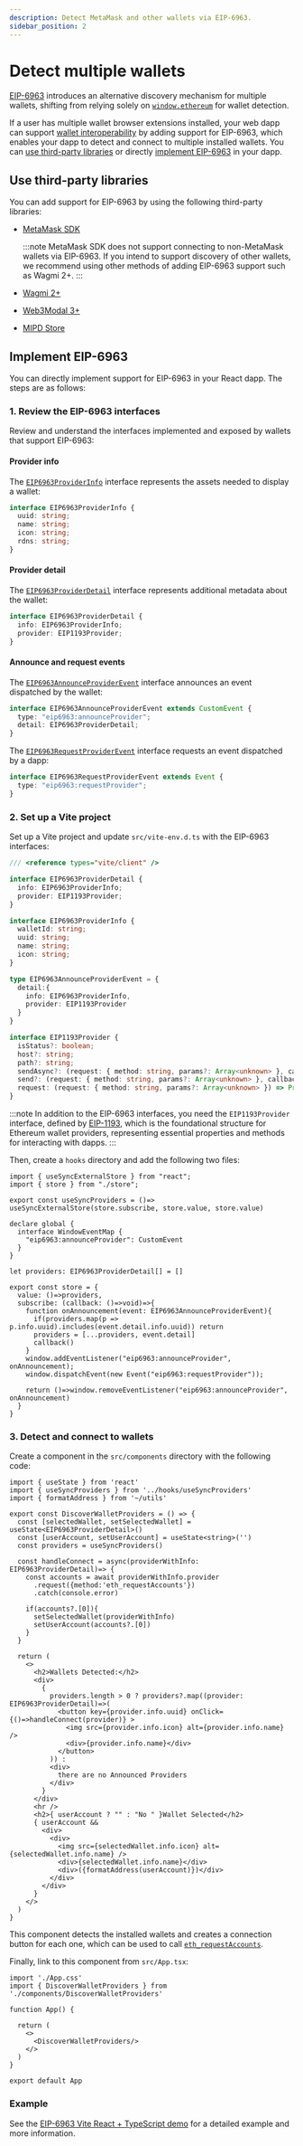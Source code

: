 ```yaml
---
description: Detect MetaMask and other wallets via EIP-6963.
sidebar_position: 2
---
```


# Detect multiple wallets

[EIP-6963](https://eips.ethereum.org/EIPS/eip-6963) introduces an alternative discovery mechanism
for multiple wallets, shifting from relying solely on [`window.ethereum`](metamask.md) for wallet detection.

If a user has multiple wallet browser extensions installed, your web dapp can support
[wallet interoperability](../../../concepts/wallet-interoperabilty.md) by adding support for
EIP-6963, which enables your dapp to detect and connect to multiple installed wallets.
You can [use third-party libraries](#use-third-party-libraries) or directly
[implement EIP-6963](#implement-eip-6963) in your dapp.

## Use third-party libraries

You can add support for EIP-6963 by using the following third-party libraries:

- [MetaMask SDK](../set-up-sdk/javascript/index.md)

  :::note
  MetaMask SDK does not support connecting to non-MetaMask wallets via EIP-6963.
  If you intend to support discovery of other wallets, we recommend using other methods of adding
  EIP-6963 support such as Wagmi 2+.
  :::

- [Wagmi 2+](https://wagmi.sh)

- [Web3Modal 3+](https://docs.walletconnect.com/web3modal/about)

- [MIPD Store](https://github.com/wevm/mipd)

## Implement EIP-6963

You can directly implement support for EIP-6963 in your React dapp.
The steps are as follows:

### 1. Review the EIP-6963 interfaces

Review and understand the interfaces implemented and exposed by wallets that support EIP-6963:

#### Provider info

The [`EIP6963ProviderInfo`](https://eips.ethereum.org/EIPS/eip-6963#provider-info) interface
represents the assets needed to display a wallet:

```typescript
interface EIP6963ProviderInfo {
  uuid: string;
  name: string;
  icon: string;
  rdns: string;
}
```

#### Provider detail

The [`EIP6963ProviderDetail`](https://eips.ethereum.org/EIPS/eip-6963#provider-detail) interface
represents additional metadata about the wallet:

```typescript
interface EIP6963ProviderDetail {
  info: EIP6963ProviderInfo;
  provider: EIP1193Provider;
}
```

#### Announce and request events

The [`EIP6963AnnounceProviderEvent`](https://eips.ethereum.org/EIPS/eip-6963#announce-and-request-events)
interface announces an event dispatched by the wallet:

```typescript
interface EIP6963AnnounceProviderEvent extends CustomEvent {
  type: "eip6963:announceProvider";
  detail: EIP6963ProviderDetail;
}
```

The [`EIP6963RequestProviderEvent`](https://eips.ethereum.org/EIPS/eip-6963#announce-and-request-events)
interface requests an event dispatched by a dapp:

```typescript
interface EIP6963RequestProviderEvent extends Event {
  type: "eip6963:requestProvider";
}
```

### 2. Set up a Vite project

Set up a Vite project and update `src/vite-env.d.ts` with the EIP-6963 interfaces:

```typescript title="vite-env.d.ts"
/// <reference types="vite/client" />

interface EIP6963ProviderDetail {
  info: EIP6963ProviderInfo;
  provider: EIP1193Provider;
}

interface EIP6963ProviderInfo {
  walletId: string;
  uuid: string;
  name: string;
  icon: string;
}

type EIP6963AnnounceProviderEvent = {
  detail:{
    info: EIP6963ProviderInfo,
    provider: EIP1193Provider
  }
}

interface EIP1193Provider {
  isStatus?: boolean;
  host?: string;
  path?: string;
  sendAsync?: (request: { method: string, params?: Array<unknown> }, callback: (error: Error | null, response: unknown) => void) => void
  send?: (request: { method: string, params?: Array<unknown> }, callback: (error: Error | null, response: unknown) => void) => void
  request: (request: { method: string, params?: Array<unknown> }) => Promise<unknown>
}
```

:::note
In addition to the EIP-6963 interfaces, you need the `EIP1193Provider` interface, defined by
[EIP-1193](https://eips.ethereum.org/EIPS/eip-1193), which is the foundational structure for
Ethereum wallet providers, representing essential properties and methods for interacting with dapps.
:::

Then, create a `hooks` directory and add the following two files:

```tsx title="useSyncProviders.tsx"
import { useSyncExternalStore } from "react";
import { store } from "./store";

export const useSyncProviders = ()=> useSyncExternalStore(store.subscribe, store.value, store.value)
```

```tsx title="store.tsx"
declare global {
  interface WindowEventMap {
    "eip6963:announceProvider": CustomEvent
  }
}

let providers: EIP6963ProviderDetail[] = []

export const store = {
  value: ()=>providers,
  subscribe: (callback: ()=>void)=>{
    function onAnnouncement(event: EIP6963AnnounceProviderEvent){
      if(providers.map(p => p.info.uuid).includes(event.detail.info.uuid)) return
      providers = [...providers, event.detail]
      callback()
    }
    window.addEventListener("eip6963:announceProvider", onAnnouncement);
    window.dispatchEvent(new Event("eip6963:requestProvider"));
    
    return ()=>window.removeEventListener("eip6963:announceProvider", onAnnouncement)
  }
}
```

### 3. Detect and connect to wallets

Create a component in the `src/components` directory with the following code:

```tsx title="DiscoverWalletProviders.tsx"
import { useState } from 'react'
import { useSyncProviders } from '../hooks/useSyncProviders'
import { formatAddress } from '~/utils'

export const DiscoverWalletProviders = () => {
  const [selectedWallet, setSelectedWallet] = useState<EIP6963ProviderDetail>()
  const [userAccount, setUserAccount] = useState<string>('')
  const providers = useSyncProviders()
  
  const handleConnect = async(providerWithInfo: EIP6963ProviderDetail)=> {
    const accounts = await providerWithInfo.provider
      .request({method:'eth_requestAccounts'})
      .catch(console.error)
      
    if(accounts?.[0]){
      setSelectedWallet(providerWithInfo)
      setUserAccount(accounts?.[0])
    }
  }
 
  return (
    <>
      <h2>Wallets Detected:</h2>
      <div>
        {
          providers.length > 0 ? providers?.map((provider: EIP6963ProviderDetail)=>(
            <button key={provider.info.uuid} onClick={()=>handleConnect(provider)} >
              <img src={provider.info.icon} alt={provider.info.name} />
              <div>{provider.info.name}</div>
            </button>
          )) :
          <div>
            there are no Announced Providers
          </div>
        }
      </div>
      <hr />
      <h2>{ userAccount ? "" : "No " }Wallet Selected</h2>
      { userAccount &&
        <div>
          <div>
            <img src={selectedWallet.info.icon} alt={selectedWallet.info.name} />
            <div>{selectedWallet.info.name}</div>
            <div>({formatAddress(userAccount)})</div>
          </div>
        </div>
      }
    </>
  )
}
```

This component detects the installed wallets and creates a connection button for each one, which can
be used to call [`eth_requestAccounts`](/wallet/reference/eth_requestaccounts).

Finally, link to this component from `src/App.tsx`:

```tsx title="App.tsx"
import './App.css'
import { DiscoverWalletProviders } from './components/DiscoverWalletProviders'

function App() {

  return (
    <>
      <DiscoverWalletProviders/>
    </>
  )
}

export default App
```

### Example

See the [EIP-6963 Vite React + TypeScript demo](https://github.com/MetaMask/vite-react-ts-eip-6963/tree/main)
for a detailed example and more information.
